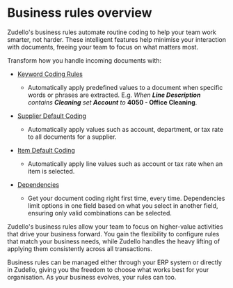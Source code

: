# Business rules overview

Zudello's business rules automate routine coding to help your team work smarter, not harder. These intelligent features help minimise your interaction with documents, freeing your team to focus on what matters most.

Transform how you handle incoming documents with:

* [Keyword Coding Rules](keyword-coding-rules.md)
   * Automatically apply predefined values to a document when specific words or phrases are extracted. E.g. *When **Line Description** contains **Cleaning** set **Account** to* **4050 - Office Cleaning**.

* [Supplier Default Coding](supplier-default-coding.md)
   * Automatically apply values such as account, department, or tax rate to all documents for a supplier.

* [Item Default Coding](item-default-coding.md)
   * Automatically apply line values such as account or tax rate when an item is selected.

* [Dependencies](dependencies.md)
   * Get your document coding right first time, every time. Dependencies limit options in one field based on what you select in another field, ensuring only valid combinations can be selected.

Zudello's business rules allow your team to focus on higher-value activities that drive your business forward. You gain the flexibility to configure rules that match your business needs, while Zudello handles the heavy lifting of applying them consistently across all transactions.

Business rules can be managed either through your ERP system or directly in Zudello, giving you the freedom to choose what works best for your organisation. As your business evolves, your rules can too.